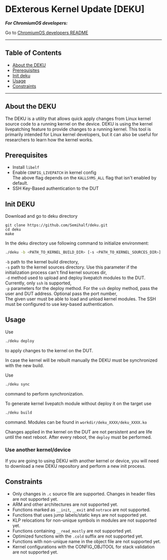 # DExterous Kernel Update [DEKU]

_**For ChromiumOS developers:**_

Go to [ChromiumOS developers README](README_CHROMIUMOS.md)
***

## Table of Contents
- [About the DEKU](#about)
- [Prerequisites](#prerequisites)
- [Init deku](#init)
- [Usage](#usage)
- [Constraints](#constraints)

---

<a name="about"></a>
## About the DEKU
The DEKU is a utility that allows quick apply changes from Linux kernel source code to a running kernel on the device. DEKU is using the kernel livepatching feature to provide changes to a running kernel. This tool is primarily intended for Linux kernel developers, but it can also be useful for researchers to learn how the kernel works.
<a name="prerequisites"></a>
## Prerequisites
 - Install `libelf`
 - Enable `CONFIG_LIVEPATCH` in kernel config  
 The above flag depends on the `KALLSYMS_ALL` flag that isn't enabled by default.
 - SSH Key-Based authentication to the DUT

<a name="init"></a>
## Init DEKU
Download and go to deku directory
```
git clone https://github.com/Semihalf/deku.git
cd deku
make
```

In the deku directory use following command to initialize environment:
```bash
./deku -b <PATH_TO_KERNEL_BUILD_DIR> [-s <PATH_TO_KERNEL_SOURCES_DIR>] -d ssh -p <USER@DUT_ADDRESS[:PORT]> init
```
`-b` path to the kernel build directory,  
`-s` path to the kernel sources directory. Use this parameter if the initialization process can't find kernel sources dir,  
`-d` method used to upload and deploy livepatch modules to the DUT. Currently, only `ssh` is supported,  
`-p` parameters for the deploy method. For the `ssh` deploy method, pass the user and DUT address. Optional pass the port number,  
The given user must be able to load and unload kernel modules. The SSH must be configured to use key-based authentication.

<a name="usage"></a>
## Usage
Use
```bash
./deku deploy
```
to apply changes to the kernel on the DUT.

In case the kernel will be rebuilt manually the DEKU must be synchronized with the new build.

Use
```bash
./deku sync
```
command to perform synchronization.

To generate kernel livepatch module without deploy it on the target use
```bash
./deku build
```
command. Modules can be found in `workdir/deku_XXXX/deku_XXXX.ko`

Changes applied in the kernel on the DUT are not persistent and are life until the next reboot. After every reboot, the `deploy` must be performed.

### Use another kernel/device
If you are going to using DEKU with another kernel or device, you will need to download a new DEKU repository and perform a new init process.

<a name="rest_of_readme"></a>

<a name="constraints"></a>
## Constraints
 - Only changes in `.c` source file are supported. Changes in header files are not supported yet.
 - ARM and other architectures are not supported yet.
 - Functions marked as `__init`, `__exit` and `notrace` are not supported.
 - Functions that uses jump labels/static keys are not supported yet.
 - KLP relocations for non-unique symbols in modules are not supported yet.
 - Functions containing `__read_mostly` are not supported yet.
 - Optimized functions with the `.cold` suffix are not supported yet.
 - Functions with non-unique name in the object file are not supported yet.
 - Kernel configurations with the CONFIG_OBJTOOL for stack validation are not supported yet.
